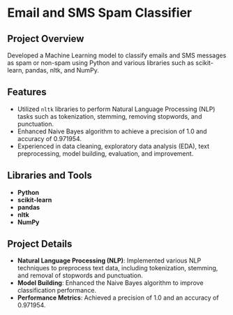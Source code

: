 # Email and SMS Spam Classifier

## Project Overview
Developed a Machine Learning model to classify emails and SMS messages as spam or non-spam using Python and various libraries such as scikit-learn, pandas, nltk, and NumPy.

## Features
- Utilized `nltk` libraries to perform Natural Language Processing (NLP) tasks such as tokenization, stemming, removing stopwords, and punctuation.
- Enhanced Naive Bayes algorithm to achieve a precision of 1.0 and accuracy of 0.971954.
- Experienced in data cleaning, exploratory data analysis (EDA), text preprocessing, model building, evaluation, and improvement.

## Libraries and Tools
- **Python**
- **scikit-learn**
- **pandas**
- **nltk**
- **NumPy**

## Project Details
- **Natural Language Processing (NLP)**: Implemented various NLP techniques to preprocess text data, including tokenization, stemming, and removal of stopwords and punctuation.
- **Model Building**: Enhanced the Naive Bayes algorithm to improve classification performance.
- **Performance Metrics**: Achieved a precision of 1.0 and an accuracy of 0.971954.
